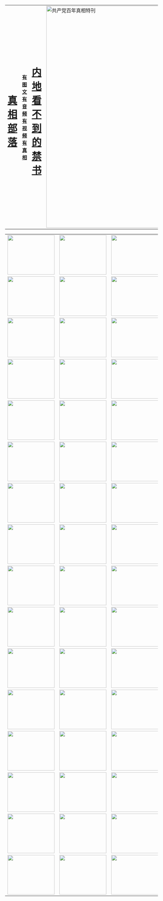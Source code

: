 <table>
<tr>

<td>
	<H1><a href="http://5.0062.b21.socuro.com/zx/">真相部落</a></H1>
</td>
<td>
	<H4><a href="http://5.0062.b21.socuro.com/zx/">有图文 有音频 有视频 有真相</a></H4>
</td>
<td>
	<H1><a href="http://5.0062.b21.socuro.com/book/"> 内地看不到的禁书</a></H1>
</td>
<td>
	<a href="http://5.0062.b21.socuro.com/zx/bngcd/"><img src="http://5.0062.b21.socuro.com/zx/bngcd/gcdbnzx.jpg" width="730"  border="0" alt="共产党百年真相特刊"></a>
</td>
</tr>
</table>


<table>
<tr>
	<td><a href="http://5.2454.a57.gridjunky.com/xtr/107/"><img  src ="http://5.2454.a57.gridjunky.com/pic/2017/02/107.jpg" width="155px" height="130px"></a></td>
	<td><a href="http://5.2454.a57.gridjunky.com/xtr/829/"><img src ="http://5.2454.a57.gridjunky.com/pic/2017/02/829.jpg" width="155px" height="130px"></a></td>
	<td><a href="http://5.2454.a57.gridjunky.com/xtr/69/"><img  src ="http://5.2454.a57.gridjunky.com/pic/2017/02/69.jpg" width="155px" height="130px"></a></td>
	<td><a href="http://5.2454.a57.gridjunky.com/xtr/99/"><img  src ="http://5.2454.a57.gridjunky.com/pic/2017/02/99.jpg" width="155px" height="130px"></a></td>
</tr>
<tr>
	<td><a href="http://5.2454.a57.gridjunky.com/xtr/40/"><img  src ="http://5.2454.a57.gridjunky.com/pic/2017/02/40.jpg" width="155px" height="130px"></a></td>
	<td><a href="http://5.2454.a57.gridjunky.com/xtr/20/"><img  src ="http://5.2454.a57.gridjunky.com/pic/2017/02/20.jpg" width="155px" height="130px"></a></td>
	<td><a href="http://5.2454.a57.gridjunky.com/xtr/81/"><img  src ="http://5.2454.a57.gridjunky.com/pic/2017/02/81.jpg" width="155px" height="130px"></a></td>
	<td><a href="http://5.2454.a57.gridjunky.com/xtr/2/"><img  src ="http://5.2454.a57.gridjunky.com/pic/2017/02/2.jpg" width="155px" height="130px"></a></td>
</tr>
<tr>
	<td><a href="http://5.2454.a57.gridjunky.com/xtr/86/"><img  src ="http://5.2454.a57.gridjunky.com/pic/2017/02/86.jpg" width="155px" height="130px"></a></td>
	<td><a href="http://5.2454.a57.gridjunky.com/xtr/109/"><img  src ="http://5.2454.a57.gridjunky.com/pic/2017/02/109.jpg" width="155px" height="130px"></a></td>
	<td><a href="http://5.2454.a57.gridjunky.com/xtr/1378/"><img  src ="http://5.2454.a57.gridjunky.com/pic/2017/02/1378.jpg" width="155px" height="130px"></a></td>
	<td><a href="http://5.2454.a57.gridjunky.com/xtr/57/"><img  src ="http://5.2454.a57.gridjunky.com/pic/2017/02/57.jpg" width="155px" height="130px"></a></td>
</tr>
<tr>
	<td><a href="http://5.2454.a57.gridjunky.com/xtr/1219/"><img  src ="http://5.2454.a57.gridjunky.com/pic/2017/02/1219.jpg" width="155px" height="130px"></a></td>
	<td><a href="http://5.2454.a57.gridjunky.com/xtr/1220/"><img  src ="http://5.2454.a57.gridjunky.com/pic/2017/02/1220.jpg" width="155px" height="130px"></a></td>
	<td><a href="http://5.2454.a57.gridjunky.com/xtr/1221/"><img  src ="http://5.2454.a57.gridjunky.com/pic/2017/02/1221.jpg" width="155px" height="130px"></a></td>
	<td><a href="http://5.2454.a57.gridjunky.com/xtr/51/"><img  src ="http://5.2454.a57.gridjunky.com/pic/2017/02/51.jpg" width="155px" height="130px"></a></td>
</tr>
<tr>
	<td><a href="http://5.2454.a57.gridjunky.com/xtr/1055/"><img  src ="http://5.2454.a57.gridjunky.com/pic/2017/02/1055.jpg" width="155px" height="130px"></a></td>
	<td><a href="http://5.2454.a57.gridjunky.com/xtr/611/"><img  src ="http://5.2454.a57.gridjunky.com/pic/2017/02/611.jpg" width="155px" height="130px"></a></td>
	<td><a href="http://5.2454.a57.gridjunky.com/xtr/1121/"><img  src ="http://5.2454.a57.gridjunky.com/pic/2017/02/1121.jpg" width="155px" height="130px"></a></td>
	<td><a href="http://5.2454.a57.gridjunky.com/xtr/610/"><img  src ="http://5.2454.a57.gridjunky.com/pic/2017/02/610.jpg" width="155px" height="130px"></a></td>
</tr>
<tr>
	<td><a href="http://5.2454.a57.gridjunky.com/xtr/1128/"><img  src ="http://5.2454.a57.gridjunky.com/pic/2017/02/1128.jpg" width="155px" height="130px"></a></td>
	<td><a href="http://5.2454.a57.gridjunky.com/xtr/1395/"><img  src ="http://5.2454.a57.gridjunky.com/pic/2017/02/1406.jpg" width="155px" height="130px"></a></td>
	<td><a href="http://5.2454.a57.gridjunky.com/xtr/1407/"><img  src ="http://5.2454.a57.gridjunky.com/pic/2017/02/1407.jpg" width="155px" height="130px"></a></td>
	<td><a href="http://5.2454.a57.gridjunky.com/xtr/934/"><img  src ="http://5.2454.a57.gridjunky.com/pic/2017/02/934.jpg" width="155px" height="130px"></a></td>
</tr>
<tr>
	<td><a href="http://5.2454.a57.gridjunky.com/xtr/641/"><img  src ="http://5.2454.a57.gridjunky.com/pic/2017/02/641.jpg" width="155px" height="130px"></a></td>
	<td><a href="http://5.2454.a57.gridjunky.com/xtr/949/"><img  src ="http://5.2454.a57.gridjunky.com/pic/2017/02/949.jpg" width="155px" height="130px"></a></td>
	<td><a href="http://5.2454.a57.gridjunky.com/xtr/112/"><img  src ="http://5.2454.a57.gridjunky.com/pic/2017/02/112.jpg" width="155px" height="130px"></a></td>
	<td><a href="http://5.2454.a57.gridjunky.com/xtr/812/"><img  src ="http://5.2454.a57.gridjunky.com/pic/2017/02/812.jpg" width="155px" height="130px"></a></td>
</tr>
<tr>
	<td><a href="http://5.2454.a57.gridjunky.com/xtr/103/"><img  src ="http://5.2454.a57.gridjunky.com/pic/2017/02/103.jpg" width="155px" height="130px"></a></td>
	<td><a href="http://5.2454.a57.gridjunky.com/xtr/3/"><img  src ="http://5.2454.a57.gridjunky.com/pic/2017/02/3.jpg" width="155px" height="130px"></a></td>
	<td><A href="http://5.2454.a57.gridjunky.com/mp4/zx/2015/11/Lkmtt.mp4" target="_blank" title="莲开满天庭"><img  src="http://5.2454.a57.gridjunky.com/pic/2015/11/Lkmtt3480_jssor.jpg"  width="155px" height="130px"></A></td>
	<td><A href="http://5.2454.a57.gridjunky.com/mp4/zx/2015/11/2013513.mp4" target="_blank" title="飞旋的法轮"><img  src="http://5.2454.a57.gridjunky.com/pic/2015/11/falun480_jssor.jpg"  width="155px" height="130px"></A></td>
</tr>
<tr>
	<td><A href="http://5.2454.a57.gridjunky.com/mp4/zx/2015/11/NYParade.mp4" target="_blank" title="2004年4月10日法轮功纽约大游行"><img  src="http://5.2454.a57.gridjunky.com/pic/2015/11/nyparade480_jssor.jpg"  width="155px" height="130px"></A></td>
	<td><A href="http://5.2454.a57.gridjunky.com/mp4/news617/2015/05/WEB_s28093.mp4" target="_blank" title="2015年世界法轮大法日特别报导"><img  src="http://5.2454.a57.gridjunky.com/pic/2015/11/p6752711a666997037_jssor.jpg"  width="155px" height="130px"></A></td>
	<td><A href="http://5.2454.a57.gridjunky.com/mp4/news829/2015/11/30211_326650.mp4" target="_blank" title="沧州绑架案连审四天 民众抹泪称审好人"><img  src="http://5.2454.a57.gridjunky.com/pic/2015/11/changzhou2480_jssor.jpg"  width="155px" height="130px"></A></td>
	<td><A href="http://5.2454.a57.gridjunky.com/mp4/mhph/2015/10/changzhou.mp4" target="_blank" title="沧州真相--狮城血泪"><img  src="http://5.2454.a57.gridjunky.com/pic/2015/11/changzhou480_jssor.jpg"  width="155px" height="130px"></A></td>
</tr>
<tr>
	<td><A href="http://5.2454.a57.gridjunky.com/mp4/mhjd/mhjd_55.mp4" target="_blank" title="正义律师与无罪辩护"><img  src="http://5.2454.a57.gridjunky.com/pic/2015/11/wzbh480_jssor.jpg"  width="155px" height="130px"></A></td>
	<td><A href="http://5.2454.a57.gridjunky.com/mp4/zx/2015/11/layerkcs.mp4" target="_blank" title="中国的良心--高智晟律师"><img  src="http://5.2454.a57.gridjunky.com/pic/2015/11/layerkcs2480_jssor.jpg"  width="155px" height="130px"></A></td>
	<td><A href="http://5.2454.a57.gridjunky.com/mp4/mhph/2015/10/szxl.mp4" target="_blank" title="神州血泪--北京、大庆、广东、哈尔滨"><img  src="http://5.2454.a57.gridjunky.com/pic/2015/11/szxl480_jssor.jpg"  width="155px" height="130px"></A></td>
	<td><A href="http://5.2454.a57.gridjunky.com/mp4/zx/2015/11/TangShanFFXS.mp4" target="_blank" title="真相纪录片：凤凰新生"><img  src="http://5.2454.a57.gridjunky.com/pic/2015/11/fhxs2480_jssor.jpg"  width="155px" height="130px"></A></td>
</tr>
<tr>
	<td><A href="http://5.2454.a57.gridjunky.com/mp4/zx/2015/11/jidong.mp4" target="_blank" title="冀东监狱的罪恶"><img  src="http://5.2454.a57.gridjunky.com/pic/2015/11/jidong480_jssor.jpg"  width="155px" height="130px"></A></td>
	<td><A href="http://5.2454.a57.gridjunky.com/mp4/mhph/2015/10/tangshan.mp4" target="_blank" title="凤凰血泪"><img  src="http://5.2454.a57.gridjunky.com/pic/2015/11/tangshan480_jssor.jpg"  width="155px" height="130px"></A>
					</div></td>
	<td>	<A href="http://5.2454.a57.gridjunky.com/mp4/mhph/2015/10/zfxtzxl.mp4" target="_blank" title="政法系统罪行录--唐山篇"><img  src="http://5.2454.a57.gridjunky.com/pic/2015/11/zfxtzxl480_jssor.jpg"  width="155px" height="130px"></A></td>
	<td><A href="http://5.2454.a57.gridjunky.com/mp4/mhph/2015/10/QDBG.mp4" target="_blank" title="青岛悲歌"><img  src="http://5.2454.a57.gridjunky.com/pic/2015/10/qdbg2480_jssor.jpg"  width="155px" height="130px"></A></td>
</tr>
<tr>
	<td><A href="http://5.2454.a57.gridjunky.com/mp4/mhph/2015/10/huludao.mp4" target="_blank" title="葫芦岛永恒的见证"><img  src="http://5.2454.a57.gridjunky.com/pic/2015/10/huludao480_jssor.jpg"  width="155px" height="130px"></A></td>
	<td><A href="http://5.2454.a57.gridjunky.com/mp4/mhph/2015/10/qbzx.mp4" target="_blank" title="湖畔泉边听真相-济南泉城的传奇"><img  src="http://5.2454.a57.gridjunky.com/pic/2015/10/hupan480_jssor.jpg"  width="155px" height="130px"></A></td>
	<td><A href="http://5.2454.a57.gridjunky.com/mp4/mhph/2015/10/baoding_dvd_v2.mp4" target="_blank" title="燕赵悲歌"><img  src="http://5.2454.a57.gridjunky.com/pic/2015/10/yzbg480_jssor.jpg"  width="155px" height="130px"></A></td>
	<td><A href="http://5.2454.a57.gridjunky.com/mp4/zx/2015/11/meihuashi_complete_ED2.0.mp4" target="_blank" title="梅花诗完整版"><img  src="http://5.2454.a57.gridjunky.com/pic/2015/11/mhs480_jssor.jpg"  width="155px" height="130px"></A></td>
</tr>
<tr>
	<td><A href="http://5.2454.a57.gridjunky.com/mp4/zx/2015/11/fengbei512k.mp4" target="_blank" title="丰碑"><img  src="http://5.2454.a57.gridjunky.com/pic/2015/11/fongbei480_jssor.jpg"  width="155px" height="130px"></A></td>
	<td><A href="http://5.2454.a57.gridjunky.com/mp4/zx/2015/11/fytdxComplete.mp4" target="_blank" title="风雨天地行全集"><img  src="http://5.2454.a57.gridjunky.com/pic/2015/11/fytdxWhite480_jssor.jpg"  width="155px" height="130px"></A></td>
	<td><A href="http://5.2454.a57.gridjunky.com/mp4/zx/2015/11/JianZheng.mp4" target="_blank" title="见证"><img  src="http://5.2454.a57.gridjunky.com/pic/2015/11/witness480_jssor.jpg"  width="155px" height="130px"></A></td>
	<td><A href="http://5.2454.a57.gridjunky.com/mp4/mhph/2015/10/hcym.mp4" target="_blank" title="红朝阴谋"><img  src="http://5.2454.a57.gridjunky.com/pic/2015/10/hcym480_jssor.jpg"  width="155px" height="130px"></A></td>
</tr>
<tr>
	<td><A href="http://5.2454.a57.gridjunky.com/mp4/zx/2015/11/zfzxPalV3.mp4" target="_blank" title="是自焚还是骗局"><img  src="http://5.2454.a57.gridjunky.com/pic/2015/11/zfzx4805_jssor.jpg"  width="155px" height="130px"></A></td>
	<td><A href="http://5.2454.a57.gridjunky.com/mp4/zx/2015/11/lsdspMsyTd.mp4" target="_blank" title="历史的审判"><img  src="http://5.2454.a57.gridjunky.com/pic/2015/11/lsdsp480_jssor.jpg"  width="155px" height="130px"></A></td>
	<td><A href="http://5.2454.a57.gridjunky.com/mp4/news886/2015/11/concat886.mp4" target="_blank" title="一周全球控告江泽民"><img  src="http://5.2454.a57.gridjunky.com/pic/2015/11/news886480_jssor.jpg"  width="155px" height="130px"></A></td>
	<td><A href="http://5.2454.a57.gridjunky.com/mp4/news1378/2014/08/CQSD_s0_e4_v2_i0-CQSD_4-video.mp4" target="_blank" title="欧洲的抉择"><img  src="http://5.2454.a57.gridjunky.com/pic/2015/11/p5143421a564166643-ss_jssor.jpg"  width="155px" height="130px"></A></td>
</tr>
<tr>
	<td><A href="http://5.2454.a57.gridjunky.com/mp4/zx/2015/11/hk20150720parade.mp4" target="_blank" title="港法轮功反迫害大游行 大陆游客震撼"><img  src="http://5.2454.a57.gridjunky.com/pic/2015/11/281098-ss_jssor.jpg"  width="155px" height="130px"></A></td>
	<td><A href="http://5.2454.a57.gridjunky.com/mp4/zx/2015/11/20150720hkParade512k.mp4" target="_blank" title="香港法轮功720游行声援诉江潮"><img  src="http://5.2454.a57.gridjunky.com/pic/2015/11/2015720parade480_jssor.jpg"  width="155px" height="130px"></A></td>
	<td><A href="http://5.2454.a57.gridjunky.com/mp4/zx/2015/11/hktdc512.mp4" target="_blank" title="香港退党潮"><img  src="http://5.2454.a57.gridjunky.com/pic/2015/11/hktdc480_jssor.jpg"  width="155px" height="130px"></A></td>
	<td><A href="http://5.2454.a57.gridjunky.com/mp4/news413/2015/11/concat413.mp4" target="_blank" title="本月退党精选"><img  src="http://5.2454.a57.gridjunky.com/pic/2015/11/tuidang480_jssor.jpg"  width="155px" height="130px"></A></td>
</tr>
<tr>
	<td><A href="http://5.2454.a57.gridjunky.com/mp4/news823/2015/11/TSZG_British_1_QA_A_TSZG-61-1_XinHaoNianZuoZh_P617180.mp4" target="_blank" title="辛灏年：纪念《九评共产党》发表十周年演讲"><img  src="http://5.2454.a57.gridjunky.com/pic/2015/11/xhn9p10480_jssor.jpg"  width="155px" height="130px"></A></td>
	<td><A href="http://5.2454.a57.gridjunky.com/mp4/news57/2015/11/JPGCD8.mp4" target="_blank" title="【九评之八】评中国共产党的邪教本质"><img  src="http://5.2454.a57.gridjunky.com/pic/2015/11/9pkcd8p480_jssor.jpg"  width="155px" height="130px"></A></td>
	<td><A href="http://5.2454.a57.gridjunky.com/mp4/other/kao.Chih.Sheng_story.mp4"  target="_blank" title="超越恐惧:高智晟的故事"				style="font-size:20px;"><img src="http://5.2454.a57.gridjunky.com/pic/2016/12/GZS201408070902.jpg"  width="155px" height="130px">
						</A></td>
	<td><A href="http://5.2454.a57.gridjunky.com/mp4/zx/2016/11/oh10yearsInv.mp4"  target="_blank" title="纪录片《活摘 十年调查》完整版" style="font-size:20px;"><img src="http://5.2454.a57.gridjunky.com/pic/2016/11/10yearsOHinv.jpg"  width="155px" height="130px">
						</A></td>
</tr>
</table>


